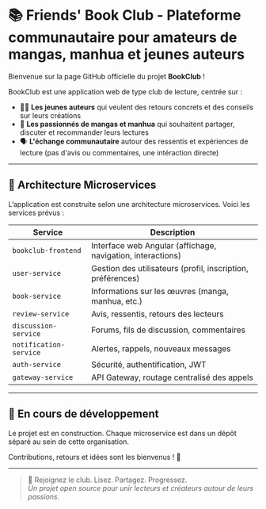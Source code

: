 # 📚 Friends' Book Club - Plateforme communautaire pour amateurs de mangas, manhua et jeunes auteurs

Bienvenue sur la page GitHub officielle du projet **BookClub** !

BookClub est une application web de type club de lecture, centrée sur :
- 🧑‍🎨 **Les jeunes auteurs** qui veulent des retours concrets et des conseils sur leurs créations
- 📖 **Les passionnés de mangas et manhua** qui souhaitent partager, discuter et recommander leurs lectures
- 🗣️ **L'échange communautaire** autour des ressentis et expériences de lecture (pas d'avis ou commentaires, une intéraction directe)

---

## 🧩 Architecture Microservices

L’application est construite selon une architecture microservices. Voici les services prévus :

| Service | Description |
|--------|-------------|
| `bookclub-frontend` | Interface web Angular (affichage, navigation, interactions) |
| `user-service` | Gestion des utilisateurs (profil, inscription, préférences) |
| `book-service` | Informations sur les œuvres (manga, manhua, etc.) |
| `review-service` | Avis, ressentis, retours des lecteurs |
| `discussion-service` | Forums, fils de discussion, commentaires |
| `notification-service` | Alertes, rappels, nouveaux messages |
| `auth-service` | Sécurité, authentification, JWT |
| `gateway-service` | API Gateway, routage centralisé des appels |

---

## 🚧 En cours de développement

Le projet est en construction. Chaque microservice est dans un dépôt séparé au sein de cette organisation.

Contributions, retours et idées sont les bienvenus ! 🙌

---

> 🧠 Rejoignez le club. Lisez. Partagez. Progressez.  
> _Un projet open source pour unir lecteurs et créateurs autour de leurs passions._
